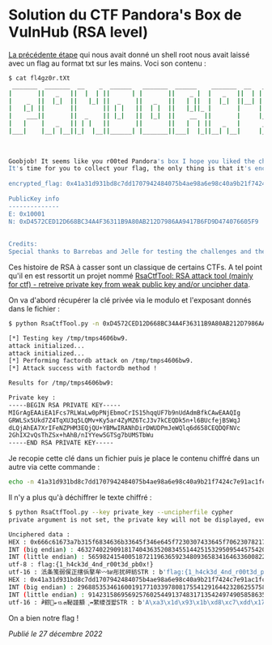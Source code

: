 # Solution du CTF Pandora's Box de VulnHub (RSA level)

[La précédente étape](https://github.com/devl00p/blog/blob/main/ctf_writeups/Solution%20du%20CTF%20Pandora's%20Box%20de%20VulnHub%20(level%205).md) qui nous avait donné un shell root nous avait laissé avec un flag au format txt sur les mains. Voci son contenu :

```bash
$ cat fl4gz0r.tXt                                                                                                      
 _______  _______  __    _  ______   _______  ______    _______  __   _______    _______  _______  __   __             
|       ||   _   ||  |  | ||      | |       ||    _ |  |   _   ||  | |       |  |  _    ||  _    ||  |_|  |            
|    _  ||  |_|  ||   |_| ||  _    ||   _   ||   | ||  |  |_|  ||__| |  _____|  | |_|   || | |   ||       |            
|   |_| ||       ||       || | |   ||  | |  ||   |_||_ |       |     | |_____   |       || | |   ||       |            
|    ___||       ||  _    || |_|   ||  |_|  ||    __  ||       |     |_____  |  |  _   | | |_|   | |     |             
|   |    |   _   || | |   ||       ||       ||   |  | ||   _   |      _____| |  | |_|   ||       ||   _   |            
|___|    |__| |__||_|  |__||______| |_______||___|  |_||__| |__|     |_______|  |_______||_______||__| |__|            
                                                                                                                       
                                                                                                                       
                                                                                                                       
Goobjob! It seems like you r00ted Pandora's box I hope you liked the challenges as much as I enjoyed making them.      
It's time for you to collect your flag, the only thing is that it's encrypted with RSA 256 bits, can you crack it?     
                                                                                                                       
encrypted_flag: 0x41a31d931bd8c7dd1707942484075b4ae98a6e98c40a9b21f7424c7e91ac1fca                                     
                                                                                                                       
PublicKey info                                                                                                         
--------------                                                                                                         
E: 0x10001                                                                                                             
N: 0xD4572CED12D668BC34A4F36311B9A80AB212D7986AA9417B6FD9D474076605F9                                                  
                                                                                                                       
                                                                                                                       
Credits:                                                                                                               
Special thanks to Barrebas and Jelle for testing the challenges and the feedback, you guys r0ck!
```

Ces histoire de RSA à casser sont un classique de certains CTFs. A tel point qu'il en est ressortit un projet nommé [RsaCtfTool: RSA attack tool (mainly for ctf) - retreive private key from weak public key and/or uncipher data](https://github.com/RsaCtfTool/RsaCtfTool).

On va d'abord récupérer la clé privée via le modulo et l'exposant donnés dans le fichier :

```bash
$ python RsaCtfTool.py -n 0xD4572CED12D668BC34A4F36311B9A80AB212D7986AA9417B6FD9D474076605F9 -e 0x10001 --private

[*] Testing key /tmp/tmps4606bw9.
attack initialized...
attack initialized...
[*] Performing factordb attack on /tmp/tmps4606bw9.
[*] Attack success with factordb method !

Results for /tmp/tmps4606bw9:

Private key :
-----BEGIN RSA PRIVATE KEY-----
MIGrAgEAAiEA1Fcs7RLWaLw0pPNjEbmoCrIS15hqqUF7b9nUdAdmBfkCAwEAAQIg
GRWLSx5Ukd7Z4TqXU3q5LQMv+Ky5ar4ZyMZ6TcJ3v7kCEQDk5n+l6BUcfejBSWqJ
dLQjAhEA7XrIFeNZPHM3EQjQU+YBMwIRANhDirDWUDPmJeWQlq6d658CEQDQFNVc
2GhIX2vQsThZSx+hAhB/nIYYew5GTSg7bUMSTbWu
-----END RSA PRIVATE KEY-----
```

Je recopie cette clé dans un fichier puis je place le contenu chiffré dans un autre via cette commande :

```bash
echo -n 41a31d931bd8c7dd1707942484075b4ae98a6e98c40a9b21f7424c7e91ac1fca | xxd -p -r > cypher
```

Il n'y a plus qu'à déchiffrer le texte chiffré :

```bash
$ python RsaCtfTool.py --key private_key --uncipherfile cypher 
private argument is not set, the private key will not be displayed, even if recovered.

Unciphered data :
HEX : 0x666c61673a7b315f6834636b33645f346e645f7230307433645f70623078217d
INT (big endian) : 46327402290918174043635208345514425153295095445754209757332636002669011935613
INT (little endian) : 56598241540051872119636592348093658341646336008225128263608138536930647305318
utf-8 : flag:{1_h4ck3d_4nd_r00t3d_pb0x!}
utf-16 : 汦条笺弱㑨正搳㑟摮牟〰㍴彤扰砰紡STR : b'flag:{1_h4ck3d_4nd_r00t3d_pb0x!}'
HEX : 0x41a31d931bd8c7dd1707942484075b4ae98a6e98c40a9b21f7424c7e91ac1fca
INT (big endian) : 29688535346160019177103397808175541291644232862557580642913337300571801788362
INT (little endian) : 91423158695692576025449137483171354249749058586351633960520436465765126611777
utf-16 : ꍁ錝𖷇ܗ⒔ބ䩛諩顮ૄ↛䋷繌겑쨟STR : b'A\xa3\x1d\x93\x1b\xd8\xc7\xdd\x17\x07\x94$\x84\x07[J\xe9\x8an\x98\xc4\n\x9b!\xf7BL~\x91\xac\x1f\xca'
```

On a bien notre flag !

*Publié le 27 décembre 2022*
